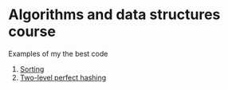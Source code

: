 # Algorithms and data structures course
Examples of my the best code
1. [Sorting](./merge_sort)
2. [Two-level perfect hashing](./perfect_hashing)
